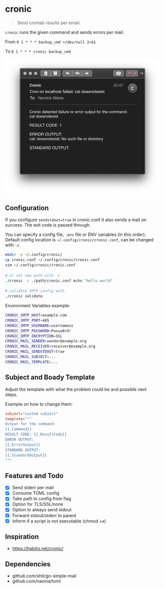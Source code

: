 # cronic

> Send crontab results per email.

`cronic` runs the given command and sends errors per mail.


From `0 1 * * * backup_cmd >/dev/null 2>&1`

To   `0 1 * * * cronic backup_cmd`


![screenshot](shot.png)

## Configuration
If you configure `sendstdout=true` in cronic.conf it also sends a mail on success.
The exit code is passed through.

You can specify a config file, `.env` file or ENV variables (in this order).
Default config location is `~/.config/cronic/cronic.conf`, can be changed with `-c`.

```bash
mkdir -p ~/.config/cronic/
cp cronic.conf ~/.config/cronic/cronic.conf
vim ~/.config/cronic/cronic.conf

# or set new path with -c
./cronic -c ./path/cronic.conf echo "hello world"

# validate SMTP config with
./cronic validate
```

Environment Variables example:
```bash
CRONIC_SMTP_HOST=example.com
CRONIC_SMTP_PORT=465
CRONIC_SMTP_USERNAME=usernamess
CRONIC_SMTP_PASSWORD=Passw0rd!
CRONIC_SMTP_ENCRYPTION=SSL
CRONIC_MAIL_SENDER=sender@example.org
CRONIC_MAIL_RECEIVER=receiver@example.org
CRONIC_MAIL_SENDSTDOUT=true
CRONIC_MAIL_SUBJECT=...
CRONIC_MAIL_TEMPLATE=...
```


## Subject and Boady Template
Adjust the template with what the problem could be and possible next steps.

Example on how to change them:
```toml
subject="custom subject"
template="""
Output for the command:
{{.Command}}
RESULT CODE: {{.ResultCode}}
ERROR OUTPUT:
{{.ErrorOutput}}
STANDARD OUTPUT:
{{.StandardOutput}}
"""

```

## Features and Todo
- [x] Send stderr per mail
- [x] Consume TOML config
- [x] Take path to config from flag
- [x] Option for TLS/SSL/none
- [x] Option to always send stdout
- [x] Forward stdout/stderr to parent
- [x] Inform if a script is not executable (chmod +x)

## Inspiration
* https://habilis.net/cronic/

## Dependencies
* github.com/xhit/go-simple-mail
* github.com/naoina/toml
